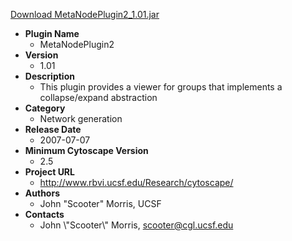 <a href="MetaNodePlugin2_1.01.jar">Download MetaNodePlugin2_1.01.jar</a>

* __Plugin Name__
  * MetaNodePlugin2
* __Version__
  * 1.01
* __Description__
  * This plugin provides a viewer for groups that implements a collapse/expand abstraction
* __Category__
  * Network generation
* __Release Date__
  * 2007-07-07
* __Minimum Cytoscape Version__
  * 2.5
* __Project URL__
  * http://www.rbvi.ucsf.edu/Research/cytoscape/
* __Authors__
  * John "Scooter" Morris, UCSF
* __Contacts__
  * John \\\"Scooter\\\" Morris, scooter@cgl.ucsf.edu
